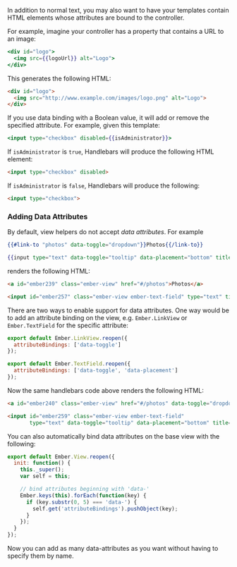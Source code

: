 In addition to normal text, you may also want to have your templates
contain HTML elements whose attributes are bound to the controller.

For example, imagine your controller has a property that contains a URL
to an image:

```handlebars
<div id="logo">
  <img src={{logoUrl}} alt="Logo">
</div>
```

This generates the following HTML:

```html
<div id="logo">
  <img src="http://www.example.com/images/logo.png" alt="Logo">
</div>
```

If you use data binding with a Boolean value, it will add or remove
the specified attribute. For example, given this template:

```handlebars
<input type="checkbox" disabled={{isAdministrator}}>
```

If `isAdministrator` is `true`, Handlebars will produce the following
HTML element:

```html
<input type="checkbox" disabled>
```

If `isAdministrator` is `false`, Handlebars will produce the following:

```html
<input type="checkbox">
```

### Adding Data Attributes

By default, view helpers do not accept *data attributes*. For example

```handlebars
{{#link-to "photos" data-toggle="dropdown"}}Photos{{/link-to}}

{{input type="text" data-toggle="tooltip" data-placement="bottom" title="Name"}}
```

renders the following HTML:

```html
<a id="ember239" class="ember-view" href="#/photos">Photos</a>

<input id="ember257" class="ember-view ember-text-field" type="text" title="Name">
```

There are two ways to enable support for data attributes. One way would be to add an
attribute binding on the view, e.g. `Ember.LinkView` or `Ember.TextField` for the specific attribute:

```javascript
export default Ember.LinkView.reopen({
  attributeBindings: ['data-toggle']
});

export default Ember.TextField.reopen({
  attributeBindings: ['data-toggle', 'data-placement']
});
```

Now the same handlebars code above renders the following HTML:

```html
<a id="ember240" class="ember-view" href="#/photos" data-toggle="dropdown">Photos</a>

<input id="ember259" class="ember-view ember-text-field"
       type="text" data-toggle="tooltip" data-placement="bottom" title="Name">
```

You can also automatically bind data attributes on the base view with the
following:

```javascript
export default Ember.View.reopen({
  init: function() {
    this._super();
    var self = this;

    // bind attributes beginning with 'data-'
    Ember.keys(this).forEach(function(key) {
      if (key.substr(0, 5) === 'data-') {
        self.get('attributeBindings').pushObject(key);
      }
    });
  }
});
```

Now you can add as many data-attributes as you want without having to specify them by name.
